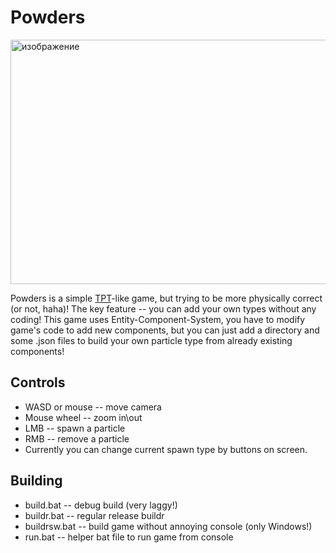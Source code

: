 # Powders
<img width="812" height="391" alt="изображение" src="https://github.com/user-attachments/assets/ba304324-d4f0-455d-ad4e-df7fd92280b8" />


Powders is a simple [TPT](https://powdertoy.co.uk/)-like game, but trying to be more physically correct (or not, haha)! The key feature -- you can add your own types without any coding! 
This game uses Entity-Component-System, you have to modify game's code to add new components, but you can just add a directory and some .json files to build your own particle type from already 
existing components!

## Controls
* WASD or mouse -- move camera
* Mouse wheel -- zoom in\out
* LMB -- spawn a particle
* RMB -- remove a particle
* Currently you can change current spawn type by buttons on screen.

## Building
* build.bat -- debug build (very laggy!)
* buildr.bat -- regular release buildr
* buildrsw.bat -- build game without annoying console (only Windows!)
* run.bat -- helper bat file to run game from console
